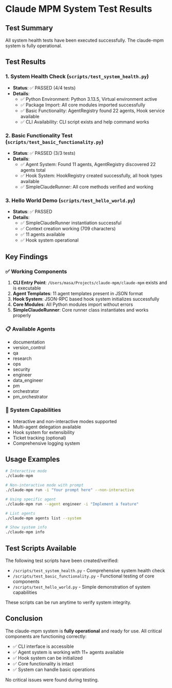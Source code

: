 # Claude MPM System Test Results

## Test Summary

All system health tests have been executed successfully. The claude-mpm system is fully operational.

## Test Results

### 1. System Health Check (`scripts/test_system_health.py`)
- **Status**: ✅ PASSED (4/4 tests)
- **Details**:
  - ✅ Python Environment: Python 3.13.5, Virtual environment active
  - ✅ Package Import: All core modules imported successfully
  - ✅ Basic Functionality: AgentRegistry found 22 agents, Hook service available
  - ✅ CLI Availability: CLI script exists and help command works

### 2. Basic Functionality Test (`scripts/test_basic_functionality.py`)
- **Status**: ✅ PASSED (3/3 tests)
- **Details**:
  - ✅ Agent System: Found 11 agents, AgentRegistry discovered 22 agents total
  - ✅ Hook System: HookRegistry created successfully, all hook types available
  - ✅ SimpleClaudeRunner: All core methods verified and working

### 3. Hello World Demo (`scripts/test_hello_world.py`)
- **Status**: ✅ PASSED
- **Details**:
  - ✅ SimpleClaudeRunner instantiation successful
  - ✅ Context creation working (709 characters)
  - ✅ 11 agents available
  - ✅ Hook system operational

## Key Findings

### ✅ Working Components
1. **CLI Entry Point**: `/Users/masa/Projects/claude-mpm/claude-mpm` exists and is executable
2. **Agent Templates**: 11 agent templates present in JSON format
3. **Hook System**: JSON-RPC based hook system initializes successfully
4. **Core Modules**: All Python modules import without errors
5. **SimpleClaudeRunner**: Core runner class instantiates and works properly

### 📋 Available Agents
- documentation
- version_control
- qa
- research
- ops
- security
- engineer
- data_engineer
- pm
- orchestrator
- pm_orchestrator

### 🔧 System Capabilities
- Interactive and non-interactive modes supported
- Multi-agent delegation available
- Hook system for extensibility
- Ticket tracking (optional)
- Comprehensive logging system

## Usage Examples

```bash
# Interactive mode
./claude-mpm

# Non-interactive mode with prompt
./claude-mpm run -i "Your prompt here" --non-interactive

# Using specific agent
./claude-mpm run --agent engineer -i "Implement a feature"

# List agents
./claude-mpm agents list --system

# Show system info
./claude-mpm info
```

## Test Scripts Available

The following test scripts have been created/verified:
- `/scripts/test_system_health.py` - Comprehensive system health check
- `/scripts/test_basic_functionality.py` - Functional testing of core components  
- `/scripts/test_hello_world.py` - Simple demonstration of system capabilities

These scripts can be run anytime to verify system integrity.

## Conclusion

The claude-mpm system is **fully operational** and ready for use. All critical components are functioning correctly:
- ✅ CLI interface is accessible
- ✅ Agent system is working with 11+ agents available
- ✅ Hook system can be initialized
- ✅ Core functionality is intact
- ✅ System can handle basic operations

No critical issues were found during testing.